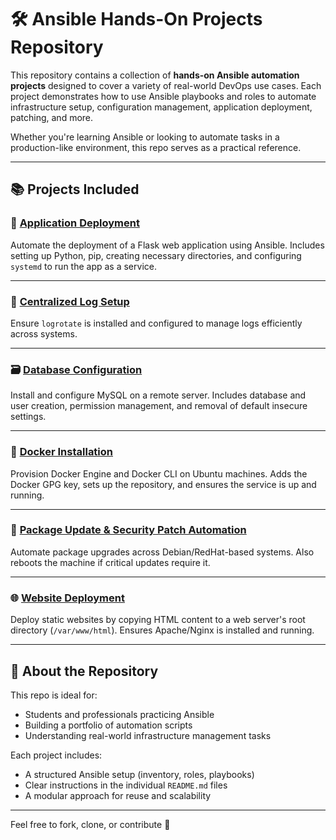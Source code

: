 # 🛠️ Ansible Hands-On Projects Repository

This repository contains a collection of **hands-on Ansible automation projects** designed to cover a variety of real-world DevOps use cases. Each project demonstrates how to use Ansible playbooks and roles to automate infrastructure setup, configuration management, application deployment, patching, and more.

Whether you're learning Ansible or looking to automate tasks in a production-like environment, this repo serves as a practical reference.

---

## 📚 Projects Included

### 🚀 [Application Deployment](https://github.com/ameer-sk1401/projects/tree/Ansible_projects/ansible_app_deploy)
Automate the deployment of a Flask web application using Ansible. Includes setting up Python, pip, creating necessary directories, and configuring `systemd` to run the app as a service.

---

### 📝 [Centralized Log Setup](https://github.com/ameer-sk1401/projects/tree/Ansible_projects/ansible_centralized_log)
Ensure `logrotate` is installed and configured to manage logs efficiently across systems.

---

### 🗃️ [Database Configuration](https://github.com/ameer-sk1401/projects/tree/Ansible_projects/ansible_database_configuration)
Install and configure MySQL on a remote server. Includes database and user creation, permission management, and removal of default insecure settings.

---

### 🐳 [Docker Installation](https://github.com/ameer-sk1401/projects/tree/Ansible_projects/ansible_docker_installation)
Provision Docker Engine and Docker CLI on Ubuntu machines. Adds the Docker GPG key, sets up the repository, and ensures the service is up and running.

---

### 🔄 [Package Update & Security Patch Automation](https://github.com/ameer-sk1401/projects/tree/Ansible_projects/ansible_package_update)
Automate package upgrades across Debian/RedHat-based systems. Also reboots the machine if critical updates require it.

---

### 🌐 [Website Deployment](https://github.com/ameer-sk1401/projects/tree/Ansible_projects/ansible_website_deploy)
Deploy static websites by copying HTML content to a web server's root directory (`/var/www/html`). Ensures Apache/Nginx is installed and running.

---

## 📌 About the Repository

This repo is ideal for:

- Students and professionals practicing Ansible
- Building a portfolio of automation scripts
- Understanding real-world infrastructure management tasks

Each project includes:

- A structured Ansible setup (inventory, roles, playbooks)
- Clear instructions in the individual `README.md` files
- A modular approach for reuse and scalability

---

Feel free to fork, clone, or contribute 🚀
